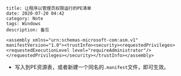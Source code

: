 ```
title: 让程序以管理员权限运行的PE清单
date: 2020-07-20 04:42
category: Note
tags: Windows
description: 备忘
```

```
<assembly xmlns="urn:schemas-microsoft-com:asm.v1" manifestVersion="1.0"><trustInfo><security><requestedPrivileges><requestedExecutionLevel level="requireAdministrator"/></requestedPrivileges></security></trustInfo></assembly>
```

* 写入到PE资源表，或者新建一个同名的`.manifest`文件，即可生效。

